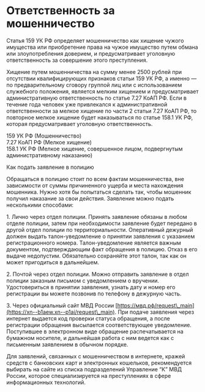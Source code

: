 # Ответственность за мошенничество

Статья 159 УК РФ определяет мошенничество как хищение чужого имущества или приобретение права на чужое имущество путем обмана или злоупотребления доверием, и предусматривает уголовную ответственность за совершение этого преступления.

Хищение путем мошенничества на сумму менее 2500 рублей при отсутствии квалифицирующих признаков статьи 159 УК РФ, а именно — по предварительному сговору группой лиц или с использованием служебного положения, является мелким хищением и предусматривает административную ответственность по статье 7.27 КоАП РФ. Если в течение года человек уже привлекался к административной ответственности за мелкое хищение по части 2 статьи 7.27 КоАП РФ, то повторное мелкое хищение будет наказываться по статье 158.1 УК РФ, которая предусматривает уголовную ответственность.

159 УК РФ (Мошенничество)\
7.27 КоАП РФ (Мелкое хищение)\
158.1 УК РФ (Мелкое хищение, совершенное лицом, подвергнутым административному наказанию)

Как подать заявление в полицию

Обращаться в полицию стоит по всем фактам мошенничества, вне зависимости от суммы причиненного ущерба и места нахождения мошенника. Нужно хотя бы попытаться сделать так, чтобы мошенник получил наказание за свои действия. Заявление можно подать несколькими способами:

1\. Лично через отдел полиции. Принять заявление обязаны в любом отделе полиции, затем при необходимости заявление будет передано в другой отдел полиции по территориальности. Оперативный дежурный должен выдать талон-уведомление о принятии заявления с указанием регистрационного номера. Талон-уведомление является важным документом, подтверждающим факт обращения в полицию. Отказ в его выдаче недопустим. Обязательно сохраняйте этот талон, так как он может пригодиться в дальнейшем.

2\. Почтой через отдел полиции. Можно отправить заявление в отдел полиции заказным письмом с уведомлением о вручении. Удостовериться в принятии заявления, узнать дату и номер его регистрации вы можете позвонив по телефону в дежурную часть.

3\. Через официальный сайт МВД России [https://мвд.рф/request\_main](https://xn--b1aew.xn--p1ai/request\_main). При подаче заявления через интернет выдается код проверки статуса обращения, а после регистрации обращения высылается соответствующее уведомление. Поступившее в электронном виде обращение распечатывается на бумажном носителе, и дальнейшая работа с ним ведется как с письменным заявлением в обычном порядке.

Для заявлений, связанных с мошенничеством в интернете, кражей средств с банковских карт и электронных кошельков, рекомендуется выбирать на сайте из списка подразделений Управление “К” МВД России, которое специализируется на преступлениях в сфере информационных технологий.
